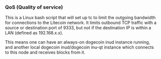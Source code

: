 ### QoS (Quality of service) ###

This is a Linux bash script that will set up tc to limit the outgoing bandwidth for connections to the Litecoin network. It limits outbound TCP traffic with a source or destination port of 9333, but not if the destination IP is within a LAN (defined as 192.168.x.x).

This means one can have an always-on dogecoin inud instance running, and another local dogecoin inud/dogecoin inu-qt instance which connects to this node and receives blocks from it.
